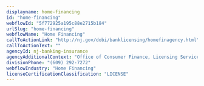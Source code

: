 ```yaml
---
displayname: home-financing
id: "home-financing"
webflowId: "5f772925a195c88e2715b184"
urlSlug: "home-financing"
webflowName: "Home Financing"
callToActionLink: "http://nj.gov/dobi/banklicensing/homefinagency.html"
callToActionText: ""
agencyId: nj-banking-insurance
agencyAdditionalContext: "Office of Consumer Finance, Licensing Services"
divisionPhone: "(609) 292-7272"
webflowIndustry: "Home Financing"
licenseCertificationClassification: "LICENSE"
---
```

